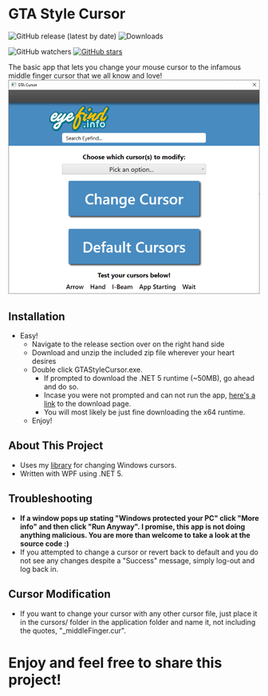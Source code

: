 # GTA Style Cursor
![GitHub release (latest by date)](https://img.shields.io/github/v/release/MaxBranvall/GTACursor)
![Downloads](https://img.shields.io/github/downloads/MaxBranvall/GTACursor/total)

![GitHub watchers](https://img.shields.io/github/watchers/MaxBranvall/GTACursor?label=Watch&style=social)
[![GitHub stars](https://img.shields.io/github/stars/MaxBranvall/GTACursor?style=social)](https://github.com/MaxBranvall/GTACursor/stargazers)

The basic app that lets you change your mouse cursor to the infamous middle finger cursor that we all know and love!
![Screenshot of app](https://raw.githubusercontent.com/MaxBranvall/GTACursor/main/Screenshot%202020-12-02%20094810.png)

## Installation
- Easy!
    - Navigate to the release section over on the right hand side
    - Download and unzip the included zip file wherever your heart desires
    - Double click GTAStyleCursor.exe.
      - If prompted to download the .NET 5 runtime (~50MB), go ahead and do so.
      - Incase you were not prompted and can not run the app, [here's a link](https://dotnet.microsoft.com/download/dotnet/current/runtime) to the download page.
      - You will most likely be just fine downloading the x64 runtime.
    - Enjoy!
    
## About This Project
- Uses my [library](https://github.com/MaxBranvall/WinCursorChanger) for changing Windows cursors.
- Written with WPF using .NET 5.
    
## Troubleshooting
- **If a window pops up stating "Windows protected your PC" click "More info" and then click "Run Anyway". I promise, this app is not doing anything malicious. You are more than welcome to take a look at the source code :)**
- If you attempted to change a cursor or revert back to default and you do not see any changes despite a "Success" message, simply log-out and log back in.
    
## Cursor Modification
- If you want to change your cursor with any other cursor file, just place it in the cursors/ folder in the application folder and name it, not including the quotes, "_middleFinger.cur".

# Enjoy and feel free to share this project!
